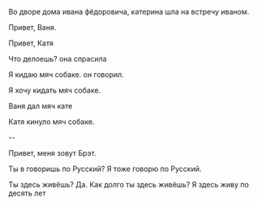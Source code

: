 Во дворе дома ивана фёдоровича, катерина шла на встречу иваном.

Привет, Ваня.

Привет, Катя

Что делоешь? она спрасила

Я кидаю мяч собаке. он говорил.

Я хочу кидать мяч собаке.

Ваня дал мяч кате

Катя кинуло мяч собаке.

--

Привет, меня зовут Брэт.

Ты в говоришь по Русский?
Я тоже говорю по Русский.

Ты здесь живёшь?
Да.
Как долго ты здесь живёшь?
Я здесь живу по десять лет


